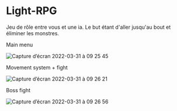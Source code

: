 # Light-RPG
Jeu de rôle entre vous et une ia. Le but étant d'aller jusqu'au bout et éliminer les monstres.



Main menu 

![Capture d’écran 2022-03-31 à 09 25 45](https://user-images.githubusercontent.com/92720413/161001238-4f35060f-f209-48b6-89d8-273232c5888c.png)


Movement system + fight

![Capture d’écran 2022-03-31 à 09 26 21](https://user-images.githubusercontent.com/92720413/161001266-7305a19a-ec4d-468e-b402-6da30109e547.png)

Boss fight 

![Capture d’écran 2022-03-31 à 09 26 56](https://user-images.githubusercontent.com/92720413/161001286-c5a4a024-819b-48ef-9edc-cf4911561826.png)


